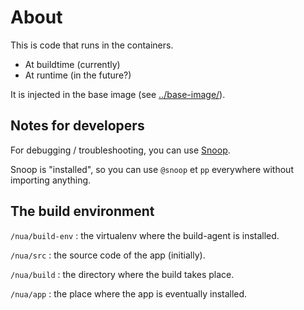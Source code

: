 # About

This is code that runs in the containers.

- At buildtime (currently)
- At runtime (in the future?)

It is injected in the base image (see [../base-image/](../base-image/)).


## Notes for developers

For debugging / troubleshooting, you can use [Snoop](https://pypi.org/project/snoop).

Snoop is "installed", so you can use `@snoop` et `pp` everywhere without importing anything.

## The build environment


`/nua/build-env` : the virtualenv where the build-agent is installed.

`/nua/src` : the source code of the app (initially).

`/nua/build` : the directory where the build takes place.

`/nua/app` : the place where the app is eventually installed.
